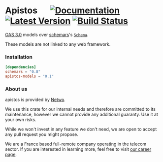 # Apistos &emsp; [![Documentation]][docs.rs] [![Latest Version]][crates.io] [![Build Status]][build]


[docs.rs]: https://docs.rs/apistos-models/
[crates.io]: https://crates.io/crates/apistos-models
[build]: https://github.com/netwo-io/apistos/actions/workflows/build.yaml?branch=main
[Documentation]: https://img.shields.io/docsrs/apistos-models
[Latest Version]: https://img.shields.io/crates/v/apistos-models.svg
[Build Status]: https://github.com/netwo-io/apistos/actions/workflows/build.yaml/badge.svg?branch=main

[OASv3.md]: https://github.com/OAI/OpenAPI-Specification/blob/main/versions/3.0.3.md

[OAS 3.0][OASv3.md] models over [schemars](https://github.com/GREsau/schemars)'s [`Schema`](https://docs.rs/schemars/latest/schemars/schema/enum.Schema.html).

These models are not linked to any web framework.


### Installation

```toml
[dependencies]
schemars = "0.8"
apistos-models = "0.1"
```

### About us

apistos is provided by [Netwo](https://www.netwo.io).

We use this crate for our internal needs and therefore are committed to its maintenance, however we cannot provide any additional guaranty. Use it at your own risks.

While we won't invest in any feature we don't need, we are open to accept any pull request you might propose.

We are a France based full-remote company operating in the telecom sector. If you are interested in learning more, feel free to visit [our career page](https://www.netwo.io/carriere).
